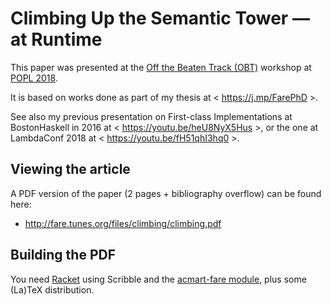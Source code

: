 Climbing Up the Semantic Tower — at Runtime
===========================================

This paper was presented at the
[Off the Beaten Track (OBT)](https://conf.researchr.org/track/POPL-2018/OBT-2018)
workshop at [POPL 2018](https://popl18.sigplan.org/home).

It is based on works done as part of my thesis at < https://j.mp/FarePhD >.

See also my previous presentation on First-class Implementations
at BostonHaskell in 2016 at < https://youtu.be/heU8NyX5Hus >,
or the one at LambdaConf 2018 at < https://youtu.be/fH51qhI3hq0 >.

Viewing the article
-------------------

A PDF version of the paper (2 pages + bibliography overflow)
can be found here:

  * http://fare.tunes.org/files/climbing/climbing.pdf

Building the PDF
----------------

You need [Racket](https://racket-lang.org) using Scribble and
the [acmart-fare module](https://github.com/fare/acmart),
plus some (La)TeX distribution.
